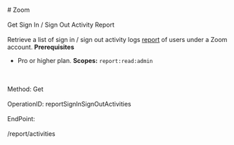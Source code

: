 <br>#     Zoom</br>
<br>Get Sign In / Sign Out Activity Report</br>
<br>Retrieve a list of sign in / sign out activity logs [report](https://support.zoom.us/hc/en-us/articles/201363213-Getting-Started-with-Reports) of users under a Zoom account.
**Prerequisites**
* Pro or higher plan.
**Scopes:** `report:read:admin`
 </br>
<br>Method: Get</br>
<br>OperationID: reportSignInSignOutActivities</br>
<br>EndPoint:</br>
<br>/report/activities</br>
